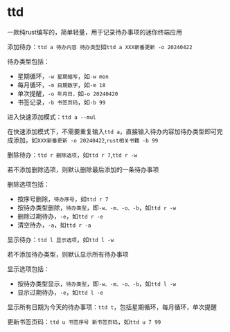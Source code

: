 # ttd

一款纯rust编写的，简单轻量，用于记录待办事项的迷你终端应用

添加待办：`ttd a 待办内容 待办类型`如`ttd a XXX新番更新 -o 20240422`

待办类型包括：

+ 星期循环，`-w 星期缩写`，如`-w mon`
+ 每月循环，`-m 日期数字`，如`-m 18`
+ 单次提醒，`-o 年月日，`如`-o 20240420`
+ 书签记录，`-b 书签页码`，如`-b 99`

进入快速添加模式：`ttd a --mul`

在快速添加模式下，不需要重复输入`ttd a`，直接输入待办内容加待办类型即可完成添加，如`XXX新番更新 -o 20240422`,`rust相关书籍 -b 99`

删除待办：`ttd r 删除选项`，如`ttd r 7`,`ttd r -w`

若不添加删除选项，则默认删除最后添加的一条待办事项

删除选项包括：

+ 按序号删除，`待办序号`，如`ttd r 7`
+ 按待办类型删除，`待办类型`，即`-w、-m、-o、-b`，如`ttd r -w`
+ 删除过期待办，`-e`，如`ttd r -e`
+ 清空待办，`-a`，如`ttd r -a`

显示待办：`ttd l 显示选项`，如`ttd l -w`

若不添加待办类型，则默认显示所有待办事项

显示选项包括：

+ 按待办类型显示，`待办类型`，即`-w、-m、-o、-b`，如`ttd l -w`
+ 显示过期待办，`-e`，如`ttd l -e`

显示所有日期为今天的待办事项：`ttd t`，包括星期循环，每月循环，单次提醒

更新书签页码：`ttd u 书签序号 新书签页码`，如`ttd u 7 99`
